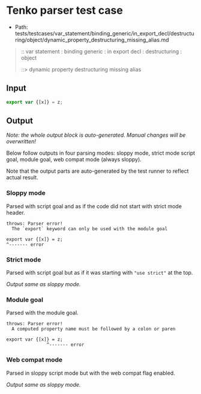 # Tenko parser test case

- Path: tests/testcases/var_statement/binding_generic/in_export_decl/destructuring/object/dynamic_property_destructuring_missing_alias.md

> :: var statement : binding generic : in export decl : destructuring : object
>
> ::> dynamic property destructuring missing alias

## Input


`````js
export var {[x]} = z;
`````

## Output

_Note: the whole output block is auto-generated. Manual changes will be overwritten!_

Below follow outputs in four parsing modes: sloppy mode, strict mode script goal, module goal, web compat mode (always sloppy).

Note that the output parts are auto-generated by the test runner to reflect actual result.

### Sloppy mode

Parsed with script goal and as if the code did not start with strict mode header.

`````
throws: Parser error!
  The `export` keyword can only be used with the module goal

export var {[x]} = z;
^------- error
`````

### Strict mode

Parsed with script goal but as if it was starting with `"use strict"` at the top.

_Output same as sloppy mode._

### Module goal

Parsed with the module goal.

`````
throws: Parser error!
  A computed property name must be followed by a colon or paren

export var {[x]} = z;
               ^------- error
`````


### Web compat mode

Parsed in sloppy script mode but with the web compat flag enabled.

_Output same as sloppy mode._

